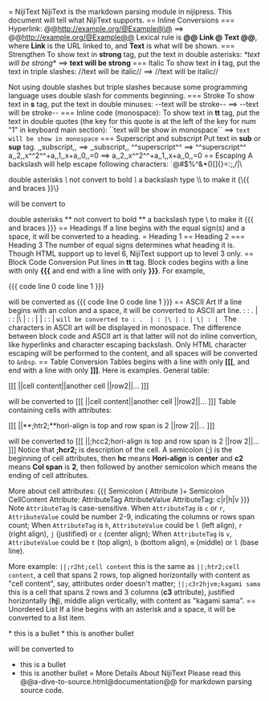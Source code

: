= NijiText
NijiText is the markdown parsing module in nijipress. This document will tell what NijiText supports.
== Inline Conversions
=== Hyperlink:
@\@http://example.org/@Example@\@ ==> @@http://example.org/@Example@@
Lexical rule is **@\@ Link @ Text @\@**, where **Link** is the URL linked to, and **Text** is what will be shown.
=== Strengthen
To show text in **strong** tag, put the text in double asterisks:
*\*text will be strong*\* ==> **text will be strong**
=== Italic
To show text in **i** tag, put the text in triple slashes:
/\/text will be italic/\/ ==> //text will be italic//

Not using double slashes but triple slashes because some programming language uses double slash for comments beginning.
=== Stroke
To show text in **s** tag, put the text in double minuses:
-\-text will be stroke-\- ==> --text will be stroke--
=== Inline code (monospace):
To show text in **tt** tag, put the text in double quotes (the key for this quote is at the left of the key for num "1" in keyboard main section):
\`\`text will be show in monospace\`\` ==> ``text will be show in monospace``
=== Superscript and subscript
Put text in **sub** or **sup** tag.
,\,subscript,\, ==> ,\,subscript,\,
^\^superscript^\^ ==> ^\^superscript^\^
a,\,2,\,x^\^2^\^+a,\,1,\,x+a,\,0,\,=0 ==> a,,2,,x^^2^^+a,,1,,x+a,,0,,=0
== Escaping
A backslash will help escape following characters: \`\@\#\$\%\^\&\*\(\)\[\]\{\}\=\:\;\,\/\|\\

double asterisks *\\* not convert to bold *\\*
a backslash type \\\\ to make it
{\\{{
and braces
}}\\}

will be convert to

double asterisks *\* not convert to bold *\*
a backslash type \\ to make it
{\{{
and braces
}}\}
== Headings
If a line begins with the equal sign(s) and a space, it will be converted to a heading.
\= Heading 1
\== Heading 2
\=== Heading 3
The number of equal signs determines what heading it is. Though HTML support up to level 6, NijiText support up to level 3 only.
== Block Code Conversion
Put lines in **tt** tag. Block codes begins with a line with only **{{{** and end with a line with only **}}}**. For example,

{\{{
code line 0
code line 1
}\}}

will be converted as
{{{
code line 0
code line 1
}}}
== ASCII Art
If a line begins with an colon and a space, it will be converted to ASCII art line.
: : .  |
: : |\ |
: : | \|
: : |  `
will be converted to
: .  |
: |\ |
: | \|
: |  `
The characters in ASCII art will be displayed in monospace. The difference between block code and ASCII art is that latter will not do inline convertion, like hyperlinks and character escaping backslash. Only HTML character escaping will be performed to the content, and all spaces will be converted to ``&nbsp``.
== Table Conversion
Tables begins with a line with only **[[[**, and end with a line with only **]]]**. Here is examples.
General table:

[\[[
|\|cell content|\|another cell
|\|row2|\|...
]\]]

will be converted to
[[[
||cell content||another cell
||row2||...
]]]
Table containing cells with attributes:

[\[[
|\|**;htr2;**hori-align is top and row span is 2
|\|row 2|\|...
]\]]

will be converted to
[[[
||;hcc2;hori-align is top and row span is 2
||row 2||...
]]]
Notice that **;hcr2;** is description of the cell. A semicolon (;) is the beginning of cell attributes, then **hc** means **Hori-align** is **center** and **c2** means **Col span** is **2**, then followed by another semicolon which means the ending of cell attributes.

More about cell attributes:
{{{
Semicolon ( Attribute )+ Semicolon CellContent
Attribute: AttributeTag AttributeValue
AttributeTag: c|r|h|v
}}}
Note ``AttributeTag`` is case-sensitive.
When ``AttributeTag`` is ``c`` or ``r``, ``AttributeValue`` could be number 2-9, indicating the columns or rows span count;
When ``AttributeTag`` is ``h``, ``AttributeValue`` could be ``l`` (left align), ``r`` (right align), ``j`` (justified) or ``c`` (center align);
When ``AttributeTag`` is ``v``, ``AttributeValue`` could be ``t`` (top align), ``b`` (bottom align), ``m`` (middle) or ``l`` (base line).

More example:
``||;r2ht;cell content`` this is the same as ``||;htr2;cell content``, a cell that spans 2 rows, top aligned horizontally with content as "cell content", say, attributes order doesn't matter;
``||;c3r2hjvm;kagami sama`` this is a cell that spans 2 rows and 3 columns (**c3** attribute), justified horizontally (**hj**), middle align vertically, with content as "kagami sama".
== Unordered List
If a line begins with an asterisk and a space, it will be converted to a list item.

\* this is a bullet
\* this is another bullet

will be converted to
* this is a bullet
* this is another bullet
= More Details About NijiText
Please read this @@a-dive-to-source.html@documentation@@ for markdown parsing source code.
